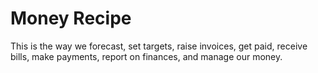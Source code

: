 # Money Recipe

This is the way we forecast, set targets, raise invoices, get paid, receive bills, make payments, report on finances, and manage our money.